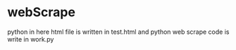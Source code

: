 # webScrape
python
in here html file is written in test.html
and python web  scrape code is write in work.py
